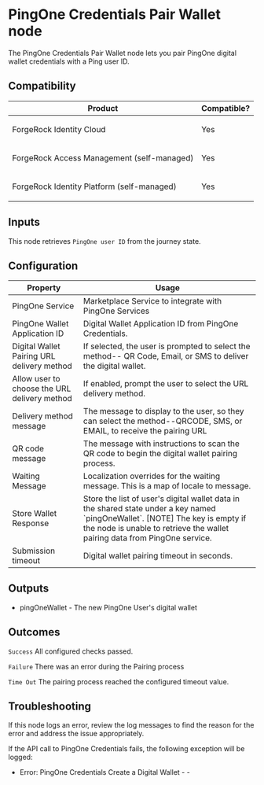 # PingOne Credentials Pair Wallet node

The PingOne Credentials Pair Wallet node lets you pair PingOne digital wallet
credentials with a Ping user ID.

## Compatibility

<table>
  <colgroup>
    <col>
    <col>
  </colgroup>
  <thead>
  <tr>
    <th>Product</th>
    <th>Compatible?</th>
  </tr>
  </thead>
  <tbody>
  <tr>
    <td><p>ForgeRock Identity Cloud</p></td>
    <td><p><span>Yes</span></p></td>
  </tr>
  <tr>
    <td><p>ForgeRock Access Management (self-managed)</p></td>
    <td><p><span>Yes</span></p></td>
  </tr>
  <tr>
    <td><p>ForgeRock Identity Platform (self-managed)</p></td>
    <td><p><span>Yes</span></p></td>
  </tr>
  </tbody>
</table>

## Inputs

This node retrieves `PingOne user ID` from the journey state.

## Configuration

<table>
  <thead>
    <th>Property</th>
    <th>Usage</th>
  </thead>
  <tbody>
    <tr>
      <td>PingOne Service</td>
      <td>Marketplace Service to integrate with PingOne Services
      </td>
    </tr>
  <tr>
    <td>PingOne Wallet Application ID</td>
    <td>Digital Wallet Application ID from PingOne Credentials.</td>
  </tr>
     <tr>
      <td>Digital Wallet Pairing URL delivery method</td>
      <td>If selected, the user is prompted to select the method-- QR Code, Email, or SMS
to deliver the digital wallet.<br>

</td>
    </tr>
     <tr>
      <td>Allow user to choose the URL delivery method</td>
      <td>If enabled, prompt the user to select the URL delivery method.</td>
    </tr>
     <tr>
      <td>Delivery method message</td>
      <td>The message to display to the user, so they can select the method--QRCODE, SMS, or EMAIL, to receive the pairing URL</td>
    </tr>
     <tr>
      <td>QR code message</td>
      <td>The message with instructions to scan the QR code to begin the digital wallet
pairing process.</td>
    </tr>
    <tr>
      <td>Waiting Message</td>
      <td>Localization overrides for the waiting message. This is a map of locale to message.</td>
    </tr>
     <tr>
      <td>Store Wallet Response</td>
      <td>Store the list of user's digital wallet data in the shared state
under a key named `pingOneWallet`.
[NOTE]
The key is empty if the node is unable to retrieve the wallet pairing data
from PingOne service.
</td>
    </tr>
    <tr>
      <td>Submission timeout</td>
      <td>Digital wallet pairing timeout in seconds. 
      </td>
    </tr>
    <tr>
  </tbody>
</table>

## Outputs

<ul>
<li>pingOneWallet - The new PingOne User's digital wallet</li>
</ul>

## Outcomes

`Success`
All configured checks passed.

`Failure`
There was an error during the Pairing process

`Time Out`
The pairing process reached the configured timeout value.

## Troubleshooting

If this node logs an error, review the log messages to find the reason for the error and address the issue
appropriately.

If the API call to PingOne Credentials fails, the following exception will be logged:

* Error: PingOne Credentials Create a Digital Wallet - <Status Code> - <Response Body> 